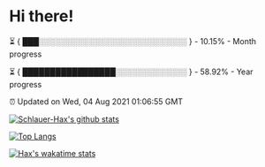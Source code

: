 # Hi there!

⏳ { ███░░░░░░░░░░░░░░░░░░░░░░░░░░░ } - 10.15% - Month progress

⏳ { █████████████████░░░░░░░░░░░░░ } - 58.92% - Year progress

⏰ Updated on Wed, 04 Aug 2021 01:06:55 GMT


[![Schlauer-Hax's github stats](https://github-readme-stats.vercel.app/api?username=Schlauer-Hax&show_icons=true&theme=dark&count_private=true)](https://github.com/Schlauer-Hax)


[![Top Langs](https://github-readme-stats.vercel.app/api/top-langs/?username=Schlauer-Hax&layout=compact&theme=dark)](https://github.com/Schlauer-Hax?tab=repositories)


[![Hax's wakatime stats](https://github-readme-stats.vercel.app/api/wakatime?username=Hax&theme=dark)](https://wakatime.com/@Hax)

